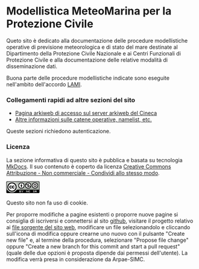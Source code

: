 # Modellistica MeteoMarina per la Protezione Civile

Queto sito è dedicato alla documentazione delle procedure
modellistiche operative di previsione meteorologica e di stato del
mare destinate al Dipartimento della Protezione Civile Nazionale e ai
Centri Funzionali di Protezione Civile e alla documentazione delle
relative modalità di disseminazione dati.

Buona parte delle procedure modellistiche indicate sono eseguite
nell'ambito dell'accordo [LAMI](LAMI.md).

### Collegamenti rapidi ad altre sezioni del sito

 - [Pagina arkiweb di accesso sul server arkiweb del
   Cineca](https://lami.ext.cineca.it/arkiweb)
 - [Altre informazioni sulle catene operative, namelist,
   etc.](https://lami.ext.cineca.it/staticpriv/)

Queste sezioni richiedono autenticazione.

### Licenza

La sezione informativa di questo sito è pubblica e basata su
tecnologia [MkDocs](https://www.mkdocs.org/). Il suo contenuto è
coperto da licenza [Creative Commons Attribuzione - Non commerciale -
Condividi allo stesso
modo](http://creativecommons.org/licenses/by-nc-sa/3.0/deed.it).

![cc-by-nc-sa](img/cc-by-nc-sa.png)

Questo sito non fa uso di cookie.

Per proporre modifiche a pagine esistenti o proporre nuove pagine si
consiglia di iscriversi e connettersi al sito
[github](https://github.com), visitare il progetto relativo ai [file
sorgente del sito
web](https://github.com/ARPA-SIMC/mmmpc-site/tree/master/doc),
modificare un file selezionandolo e cliccando sull'icona di modifica
oppure crearne uno nuovo con il pulsante "Create new file" e, al
termine della procedura, selezionare "Propose file change" oppure
"Create a new branch for this commit and start a pull request" (quale
delle due opzioni è proposta dipende dai permessi dell'utente). La
modifica verrà presa in considerazione da Arpae-SIMC.
